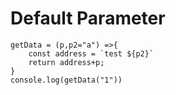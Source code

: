 # Default Parameter
```
getData = (p,p2="a") =>{
    const address = `test ${p2}`
    return address+p;
}
console.log(getData("1"))
```
